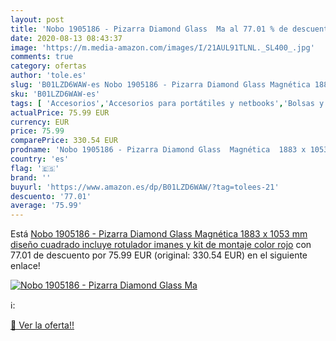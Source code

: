 ```yaml
---
layout: post
title: 'Nobo 1905186 - Pizarra Diamond Glass  Ma al 77.01 % de descuento'
date: 2020-08-13 08:43:37
image: 'https://m.media-amazon.com/images/I/21AUL91TLNL._SL400_.jpg'
comments: true
category: ofertas
author: 'tole.es'
slug: 'B01LZD6WAW-es Nobo 1905186 - Pizarra Diamond Glass Magnética 1883 x 1053...'
sku: 'B01LZD6WAW-es'
tags: [ 'Accesorios','Accesorios para portátiles y netbooks','Bolsas y fundas para portátiles y netbooks','Bolígrafos, lápices y útiles de escritura','Fundas blandas para portátiles y netbooks','Informática','Oficina y papelería','Rotuladores permanentes','Rotuladores y subrayadores','rotulador', ]
actualPrice: 75.99 EUR
currency: EUR
price: 75.99
comparePrice: 330.54 EUR
prodname: 'Nobo 1905186 - Pizarra Diamond Glass  Magnética  1883 x 1053 mm  diseño cuadrado  incluye rotulador  imanes y kit de montaje  color rojo'
country: 'es'
flag: '🇪🇸'
brand: ''
buyurl: 'https://www.amazon.es/dp/B01LZD6WAW/?tag=tolees-21'
descuento: '77.01'
average: '75.99'
---
```


Está [Nobo 1905186 - Pizarra Diamond Glass  Magnética  1883 x 1053 mm  diseño cuadrado  incluye rotulador  imanes y kit de montaje  color rojo](https://www.amazon.es/dp/B01LZD6WAW/?tag=tolees-21) con 77.01 de descuento por 75.99 EUR (original: 330.54 EUR) en el siguiente enlace!

[![Nobo 1905186 - Pizarra Diamond Glass  Ma](https://m.media-amazon.com/images/I/21AUL91TLNL._SL400_.jpg)](https://www.amazon.es/dp/B01LZD6WAW/?tag=tolees-21)

ℹ️:


[🛒 Ver la oferta!!](https://www.amazon.es/dp/B01LZD6WAW/?tag=tolees-21)
